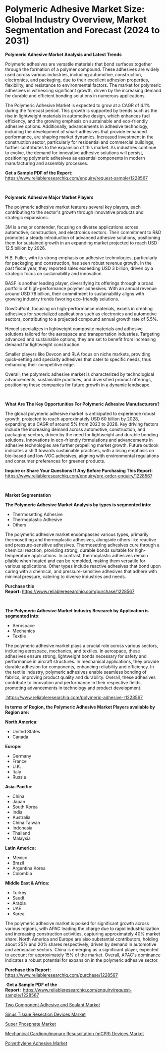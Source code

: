 <p><h1>Polymeric Adhesive Market Size: Global Industry Overview, Market Segmentation and Forecast (2024 to 2031)</h1></p><p><strong>Polymeric Adhesive Market Analysis and Latest Trends</strong></p>
<p><p>Polymeric adhesives are versatile materials that bond surfaces together through the formation of a polymer compound. These adhesives are widely used across various industries, including automotive, construction, electronics, and packaging, due to their excellent adhesion properties, flexibility, and resistance to environmental factors. The market for polymeric adhesives is witnessing significant growth, driven by the increasing demand for durable and efficient bonding solutions in numerous applications.</p><p>The Polymeric Adhesive Market is expected to grow at a CAGR of 4.1% during the forecast period. This growth is supported by trends such as the rise in lightweight materials in automotive design, which enhances fuel efficiency, and the growing emphasis on sustainable and eco-friendly adhesive options. Additionally, advancements in adhesive technology, including the development of smart adhesives that provide enhanced performance, are shaping market dynamics. Increased investment in the construction sector, particularly for residential and commercial buildings, further contributes to the expansion of this market. As industries continue to evolve, the demand for innovative adhesive solutions will persist, positioning polymeric adhesives as essential components in modern manufacturing and assembly processes.</p></p>
<p><strong>Get a Sample PDF of the Report:&nbsp;</strong> <a href="https://www.reliableresearchiq.com/enquiry/request-sample/1228567?utm_campaign=1087&utm_medium=2&utm_source=Github&utm_content=ia&utm_term=10112024&utm_id=polymeric-adhesive">https://www.reliableresearchiq.com/enquiry/request-sample/1228567</a></p>
<p>&nbsp;</p>
<p><strong>Polymeric Adhesive Major Market Players</strong></p>
<p><p>The polymeric adhesive market features several key players, each contributing to the sector's growth through innovative products and strategic expansions. </p><p>3M is a major contender, focusing on diverse applications across automotive, construction, and electronics sectors. Their commitment to R&D promotes a steady introduction of advanced adhesive solutions, positioning them for sustained growth in an expanding market projected to reach USD 12.5 billion by 2026.</p><p>H.B. Fuller, with its strong emphasis on adhesive technologies, particularly for packaging and construction, has seen robust revenue growth. In the past fiscal year, they reported sales exceeding USD 3 billion, driven by a strategic focus on sustainability and innovation.</p><p>BASF is another leading player, diversifying its offerings through a broad portfolio of high-performance polymer adhesives. With an annual revenue around USD 78 billion, their commitment to sustainability aligns with growing industry trends favoring eco-friendly solutions.</p><p>DowDuPont, focusing on high-performance materials, excels in creating adhesives for specialized applications such as electronics and automotive sectors, contributing to a projected compound annual growth rate of 5.5%.</p><p>Hexcel specializes in lightweight composite materials and adhesive solutions tailored for the aerospace and transportation industries. Targeting advanced and sustainable options, they are set to benefit from increasing demand for lightweight construction.</p><p>Smaller players like Devcon and RLA focus on niche markets, providing quick-setting and specialty adhesives that cater to specific needs, thus enhancing their competitive edge.</p><p>Overall, the polymeric adhesive market is characterized by technological advancements, sustainable practices, and diversified product offerings, positioning these companies for future growth in a dynamic landscape.</p></p>
<p>&nbsp;</p>
<p><strong>What Are The Key Opportunities For Polymeric Adhesive Manufacturers?</strong></p>
<p><p>The global polymeric adhesive market is anticipated to experience robust growth, projected to reach approximately USD 60 billion by 2028, expanding at a CAGR of around 5% from 2023 to 2028. Key driving factors include the increasing demand across automotive, construction, and packaging sectors, driven by the need for lightweight and durable bonding solutions. Innovations in eco-friendly formulations and advancements in adhesive technologies are further propelling market growth. Future outlook indicates a shift towards sustainable practices, with a rising emphasis on bio-based and low-VOC adhesives, aligning with environmental regulations and consumer preferences for greener products.</p></p>
<p><strong>Inquire or Share Your Questions If Any Before Purchasing This Report:</strong> <a href="https://www.reliableresearchiq.com/enquiry/pre-order-enquiry/1228567?utm_campaign=1087&utm_medium=2&utm_source=Github&utm_content=ia&utm_term=10112024&utm_id=polymeric-adhesive">https://www.reliableresearchiq.com/enquiry/pre-order-enquiry/1228567</a></p>
<p>&nbsp;</p>
<p><strong>Market Segmentation</strong></p>
<p><strong>The Polymeric Adhesive Market Analysis by types is segmented into:</strong></p>
<p><ul><li>Thermosetting Adhesive</li><li>Thermoplastic Adhesive</li><li>Others</li></ul></p>
<p><p>The polymeric adhesive market encompasses various types, primarily thermosetting and thermoplastic adhesives, alongside others like reactive and pressure-sensitive adhesives. Thermosetting adhesives cure through a chemical reaction, providing strong, durable bonds suitable for high-temperature applications. In contrast, thermoplastic adhesives remain pliable when heated and can be remolded, making them versatile for various applications. Other types include reactive adhesives that bond upon curing with a chemical, and pressure-sensitive adhesives that adhere with minimal pressure, catering to diverse industries and needs.</p></p>
<p><strong>Purchase this Report:&nbsp;</strong><a href="https://www.reliableresearchiq.com/purchase/1228567?utm_campaign=1087&utm_medium=2&utm_source=Github&utm_content=ia&utm_term=10112024&utm_id=polymeric-adhesive">https://www.reliableresearchiq.com/purchase/1228567</a></p>
<p>&nbsp;</p>
<p><strong>The Polymeric Adhesive Market Industry Research by Application is segmented into:</strong></p>
<p><ul><li>Aerospace</li><li>Mechanics</li><li>Textile</li></ul></p>
<p><p>The polymeric adhesive market plays a crucial role across various sectors, including aerospace, mechanics, and textiles. In aerospace, these adhesives ensure strong, lightweight bonds necessary for safety and performance in aircraft structures. In mechanical applications, they provide durable adhesion for components, enhancing reliability and efficiency. In the textile industry, polymeric adhesives enable seamless bonding of fabrics, improving product quality and durability. Overall, these adhesives contribute to innovation and performance in their respective fields, promoting advancements in technology and product development.</p></p>
<p><a href="https://www.reliableresearchiq.com/polymeric-adhesive-r1228567?utm_campaign=1087&utm_medium=2&utm_source=Github&utm_content=ia&utm_term=10112024&utm_id=polymeric-adhesive">&nbsp;https://www.reliableresearchiq.com/polymeric-adhesive-r1228567</a></p>
<p><strong>In terms of Region, the Polymeric Adhesive Market Players available by Region are:</strong></p>
<p>
    <p> <strong> North America: </strong>
        <ul>
            <li>United States</li>
            <li>Canada</li>
        </ul>
        </p> 
    <p> <strong> Europe: </strong>
        <ul>
            <li>Germany</li>
            <li>France</li>
            <li>U.K.</li>
            <li>Italy</li>
            <li>Russia</li>
        </ul>
        </p> 
    <p> <strong> Asia-Pacific: </strong>
        <ul>
            <li>China</li>
            <li>Japan</li>
            <li>South Korea</li>
            <li>India</li>
            <li>Australia</li>
            <li>China Taiwan</li>
            <li>Indonesia</li>
            <li>Thailand</li>
            <li>Malaysia</li>
        </ul>
        </p> 
    <p> <strong> Latin America: </strong>
        <ul>
            <li>Mexico</li>
            <li>Brazil</li>
            <li>Argentina Korea</li>
            <li>Colombia</li>
        </ul>
        </p> 
    <p> <strong> Middle East & Africa: </strong>
        <ul>
            <li>Turkey</li>
            <li>Saudi</li>
            <li>Arabia</li>
            <li>UAE</li>
            <li>Korea</li>
        </ul>
    </p>
    </p>
<p><p>The polymeric adhesive market is poised for significant growth across various regions, with APAC leading the charge due to rapid industrialization and increasing construction activities, capturing approximately 40% market share. North America and Europe are also substantial contributors, holding about 25% and 20% shares respectively, driven by demand in automotive and aerospace sectors. China is emerging as a significant player, expected to account for approximately 15% of the market. Overall, APAC's dominance indicates a robust potential for expansion in the polymeric adhesive sector.</p></p>
<p><strong>Purchase this Report: </strong><a href="https://www.reliableresearchiq.com/purchase/1228567?utm_campaign=1087&utm_medium=2&utm_source=Github&utm_content=ia&utm_term=10112024&utm_id=polymeric-adhesive">https://www.reliableresearchiq.com/purchase/1228567</a></p>
<p>&nbsp;<strong>Get a Sample PDF of the Report:&nbsp;&nbsp;</strong><a href="https://www.reliableresearchiq.com/enquiry/request-sample/1228567?utm_campaign=1087&utm_medium=2&utm_source=Github&utm_content=ia&utm_term=10112024&utm_id=polymeric-adhesive">https://www.reliableresearchiq.com/enquiry/request-sample/1228567</a></p>
<p><strong></strong></p>
<p><p><a href="https://www.linkedin.com/pulse/evaluating-two-component-adhesive-sealant-market-trends-1006e?utm_campaign=1087&utm_medium=2&utm_source=Github&utm_content=ia&utm_term=10112024&utm_id=polymeric-adhesive">Two Component Adhesive and Sealant Market</a></p><p><a href="https://issuu.com/reportprime-2/docs/sinus-tissue-resection-devices-mark_180e4ec4014419?utm_campaign=1087&utm_medium=2&utm_source=Github&utm_content=ia&utm_term=10112024&utm_id=polymeric-adhesive">Sinus Tissue Resection Devices Market</a></p><p><a href="https://github.com/wydramppetrox/Market-Research-Report-List-1/blob/main/super-phosphate-market.md?utm_campaign=1087&utm_medium=2&utm_source=Github&utm_content=ia&utm_term=10112024&utm_id=polymeric-adhesive">Super Phosphate Market</a></p><p><a href="https://issuu.com/reportprime-2/docs/mechanical-cardiopulmonary-resuscit_ffe33f715c24ca?utm_campaign=1087&utm_medium=2&utm_source=Github&utm_content=ia&utm_term=10112024&utm_id=polymeric-adhesive">Mechanical Cardiopulmonary Resuscitation (mCPR) Devices Market</a></p><p><a href="https://github.com/vitacbq/Market-Research-Report-List-1/blob/main/polyethylene-adhesive-market.md?utm_campaign=1087&utm_medium=2&utm_source=Github&utm_content=ia&utm_term=10112024&utm_id=polymeric-adhesive">Polyethylene Adhesive Market</a></p></p>